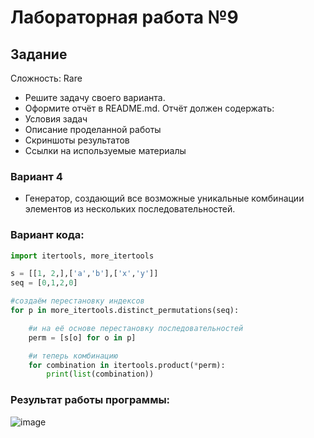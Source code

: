 # Лабораторная работа №9
## Задание 
Сложность: Rare

* Решите задачу своего варианта.
* Оформите отчёт в README.md. Отчёт должен содержать:
* Условия задач
* Описание проделанной работы
* Скриншоты результатов
* Ссылки на используемые материалы


### Вариант 4
* Генератор, создающий все возможные уникальные комбинации элементов из нескольких последовательностей.

### Вариант кода:
```py
import itertools, more_itertools

s = [[1, 2,],['a','b'],['x','y']]
seq = [0,1,2,0]

#создаём перестановку индексов
for p in more_itertools.distinct_permutations(seq):

    #и на её основе перестановку последовательностей
    perm = [s[o] for o in p]

    #и теперь комбинацию
    for combination in itertools.product(*perm):
        print(list(combination))

```

### Результат работы программы:

![image](https://github.com/zbtka/programming/assets/144006033/880642dd-7f80-43a4-b678-232fb86833c3)



